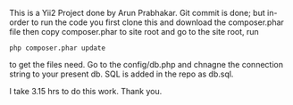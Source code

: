 This is a Yii2 Project done by Arun Prabhakar. Git commit is done; but in-order to run the code you first clone this and download the composer.phar file then copy composer.phar to site root and go to the site root, run 

	php composer.phar update 

to get the files need. Go to the config/db.php and chnagne the connection string to your present db. SQL is added in the repo as db.sql.

I take 3.15 hrs to do this work. Thank you.
